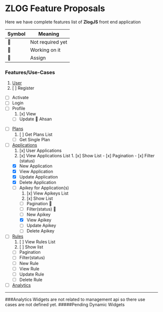 # ZLOG Feature Proposals

Here we have complete features list of **ZlogJS** front end application

Symbol | Meaning
------------ | -------------
:construction: | Not required yet
:construction_worker: | Working on it
:ticket: | Assign

### Features/Use-Cases

1. [User](#User)
  1. [ ] Register
  - [ ] Activate
  - [ ] Login
  - [ ] Profile
    1. [x] View
    - [ ] Update :construction_worker: Ahsan
* [ ] [Plans](#Plans)
  1. [ ] Get Plans List
  -  [ ] Get Single Plan
* [ ] [Applications](#Applications)
  1. [x] User Applications
    1. [x] View Applications List
      1. [x] Show List
      -  [x] Pagination
      -  [x] Filter (status)
    - [x] New Application
    - [x] View Application
    - [x] Update Application
    - [x] Delete Application
  - [ ] Apikey for Application(s)
    1. [x] View Apikeys List
      1. [x] Show List
      -  [ ] Pagination :construction:
      -  [ ] Filter(status) :construction:
    - [ ] New Apikey
    - [x] View Apikey
    - [ ] Update Apikey
    - [ ] Delete Apikey
* [ ] [Rules](#Rules)
  1. [ ] View Rules List
    1. [ ] Show list
    -  [ ] Pagination
    -  [ ] Filter(status)
  -  [ ] New Rule
  -  [ ] View Rule
  -  [ ] Update Rule
  -  [ ] Delete Rule
* [ ] [Analytics](#Analytics)

----------

###Analytics
Widgets are not related to management api so there use cases are not defined yet.
#####Pending
Dynamic Widgets  
